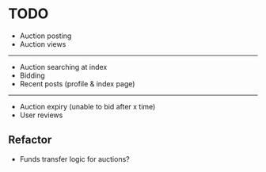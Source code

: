 # TODO
 - Auction posting 
 - Auction views
----------------
 - Auction searching at index
 - Bidding
 - Recent posts (profile & index page)
----------------
 - Auction expiry (unable to bid after x time)
 - User reviews

## Refactor
 - Funds transfer logic for auctions?
